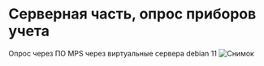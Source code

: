 # Серверная часть, опрос приборов учета
Опрос через ПО MPS через виртуальные сервера debian 11
![Снимок](https://github.com/user-attachments/assets/874110e8-adb1-4af2-b097-0601f7d53a17)
